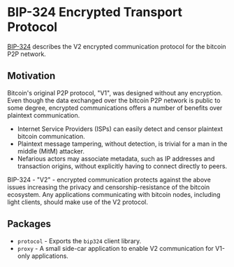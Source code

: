 # BIP-324 Encrypted Transport Protocol

[BIP-324](https://github.com/bitcoin/bips/blob/master/bip-0324.mediawiki) describes the V2 encrypted communication protocol for the bitcoin P2P network. 

## Motivation

Bitcoin's original P2P protocol, "V1", was designed without any encryption. Even though the data exchanged over the bitcoin P2P network is public to some degree, encrypted communications offers a number of benefits over plaintext communication. 

* Internet Service Providers (ISPs) can easily detect and censor plaintext bitcoin communication.  
* Plaintext message tampering, without detection, is trivial for a man in the middle (MitM) attacker. 
* Nefarious actors may associate metadata, such as IP addresses and transaction origins, without explicitly having to connect directly to peers.

BIP-324 - "V2" - encrypted communication protects against the above issues increasing the privacy and censorship-resistance of the bitcoin ecosystem. Any applications communicating with bitcoin nodes, including light clients, should make use of the V2 protocol.

## Packages

* `protocol` - Exports the `bip324` client library.
* `proxy` - A small side-car application to enable V2 communication for V1-only applications.
